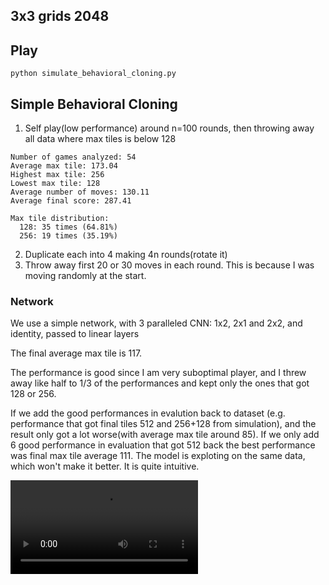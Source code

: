 
## 3x3 grids 2048

## Play

```
python simulate_behavioral_cloning.py
```

## Simple Behavioral Cloning

1. Self play(low performance) around n=100 rounds, then throwing away all data where max tiles is below 128
```
Number of games analyzed: 54
Average max tile: 173.04
Highest max tile: 256
Lowest max tile: 128
Average number of moves: 130.11
Average final score: 287.41

Max tile distribution:
  128: 35 times (64.81%)
  256: 19 times (35.19%)
```
2. Duplicate each into 4 making 4n rounds(rotate it)
3. Throw away first 20 or 30 moves in each round. This is because I was moving randomly at the start.

### Network

We use a simple network, with 3 paralleled CNN: 1x2, 2x1 and 2x2, and identity, passed to linear layers

The final average max tile is 117.

The performance is good since I am very suboptimal player, and I threw away like half to 1/3 of the performances and kept only the ones that got 128 or 256.


If we add the good performances in evalution back to dataset (e.g. performance that got final tiles 512 and 256+128 from simulation), and the result only got a lot worse(with average max tile around 85). If we only add 6 good performance in evaluation that got 512 back the best performance was final max tile average 111. The model is exploting on the same data, which won't make it better. It is quite intuitive.


<video src="https://public.jimchen.me/save/Screencast%20from%202024-07-28%2015-59-26.webm" controls>

</video>
